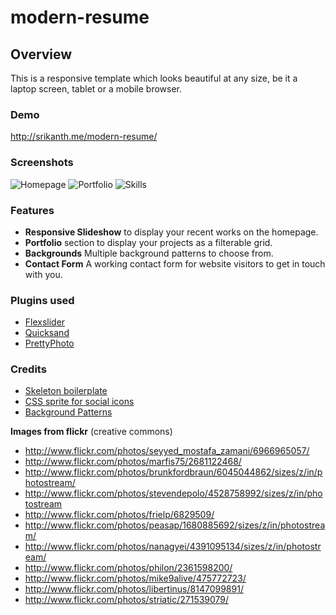 modern-resume
=============

## Overview 
This is a responsive template which looks beautiful at any size, be it a laptop screen, tablet or a mobile browser.

### Demo
http://srikanth.me/modern-resume/

### Screenshots
![Homepage](http://www.srikanth.me/modern-resume/screenshots/front.jpg)
![Portfolio](http://www.srikanth.me/modern-resume/screenshots/portfolio.png)
![Skills](http://www.srikanth.me/modern-resume/screenshots/skills.png)

### Features
* **Responsive Slideshow** to display your recent works on the homepage.
* **Portfolio** section to display your projects as a filterable grid.
* **Backgrounds** Multiple background patterns to choose from.
* **Contact Form** A working contact form for website visitors to get in touch with you.

### Plugins used
* [Flexslider](http://www.woothemes.com/flexslider/)
* [Quicksand](http://razorjack.net/quicksand/)
* [PrettyPhoto](http://www.no-margin-for-errors.com/projects/prettyphoto-jquery-lightbox-clone/)

### Credits

* [Skeleton boilerplate](http://www.getskeleton.com/)
* [CSS sprite for social icons](http://brandonsetter.com/demos/super-massive-css-sprite-social-icon-set/)
* [Background Patterns](http://subtlepatterns.com/)

**Images from flickr** (creative commons)

* http://www.flickr.com/photos/seyyed_mostafa_zamani/6966965057/
* http://www.flickr.com/photos/marfis75/2681122468/
* http://www.flickr.com/photos/brunkfordbraun/6045044862/sizes/z/in/photostream/
* http://www.flickr.com/photos/stevendepolo/4528758992/sizes/z/in/photostream
* http://www.flickr.com/photos/frielp/6829509/
* http://www.flickr.com/photos/peasap/1680885692/sizes/z/in/photostream/
* http://www.flickr.com/photos/nanagyei/4391095134/sizes/z/in/photostream/
* http://www.flickr.com/photos/philon/2361598200/
* http://www.flickr.com/photos/mike9alive/475772723/
* http://www.flickr.com/photos/libertinus/8147099891/
* http://www.flickr.com/photos/striatic/271539079/

